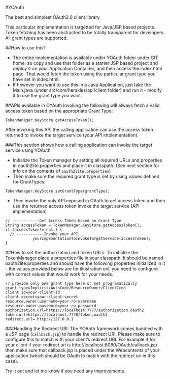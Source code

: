 #YOAuth

The best and simplest OAuth2.0 client library

This particular implementation is targetted for Java/JSP based projects. Token fetching has been abstracted to be totally transparent for developers. All grant types are supported. 

##How to use this?
* The entire implementation is available under YOAuth folder under GIT home; so copy and use that folder as a starter JSP based project and deploy it on your Application Container, and then access the index.html page. That would fetch the token using the particular grant type you have set in index.html.
* If however you want to use this in a Java Application, just take the Main.java (under src/com/herakles/api/client folder) and run it - modify it to use the grant type you want. 

##APIs available in OYAuth
Invoking the following will always fetch a valid access token based on the appropriate Grant Type:
```
TokenManager.KeyStore.getAccessToken();
```
After invoking this API the calling application can use the access token returned to invoke the target service (your API implementation).  

###This section shows how a calling application can invoke the target service using YOAuth.
* Initialize the Token manager by setting all required URLs and properties in oauth2lite.properties and place it in classpath.  (See next section for info on the contents of `oauth2lite.properties`)
* Then make sure the required grant type is set by using values defined for GrantTypes:
```
TokenManager.KeyStore.setGrantType(grantType);
```
* Then invoke the only API exposed in OAuth to get access token and then use the returned access token invoke the target service (API implementation)
```
// ------------Get Access Token based on Grant Type
String accessToken = TokenManager.KeyStore.getAccessToken();
if (accessToken!= null) {
  // ------------Invoke your API
            yourImpementationToInvokeTargetService(accessToken);
}
```
##How to set the authorization and token URLs:
To initialize the TokenManager place a properties file in your classpath. It should be named oauth2lite.properties  and should have the following properties initialized in it - the values provided below are for illustration onl, you need to configure with correct values that would work for your needs.
```
// provide only one grant type here or set programatically
grant.type=Implicit/AuthCode/ResourceOwner/ClientCred
client.id=your-client-id
client.secret=your-client-secret
resource.owner.username=your-ro-username
resource.owner.password=your-ro-password
authorization.url=https://localhost:7777/authorization.oauth2
token.url=https://localhost:7778/token.oauth2
redirect.url= http://127.0.0.1
```

###Handling the Redirect URI:
The YOAoth framework comes bundled with a JSP page (`callback.jsp`) to handle the redirect URI.  Please make sure to configure this to match with your client’s redirect URI. 
For example if for your client if your redirect uri is http://localhost:8080/OAuth/callback.jsp then make sure that callback.jsp is placed under the Webcontents of your application (which should be OAuth to match with the redirect uri in this case).


Try it out and let me know if you need any improvements. 
